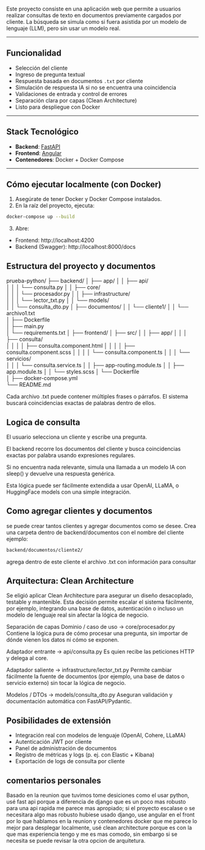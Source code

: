 Este proyecto consiste en una aplicación web que permite a usuarios realizar consultas de texto en documentos previamente cargados por cliente. La búsqueda se simula como si fuera asistida por un modelo de lenguaje (LLM), pero sin usar un modelo real.

---

## Funcionalidad

- Selección del cliente
- Ingreso de pregunta textual
- Respuesta basada en documentos `.txt` por cliente
- Simulación de respuesta IA si no se encuentra una coincidencia
- Validaciones de entrada y control de errores
- Separación clara por capas (Clean Architecture)
- Listo para despliegue con Docker

---

## Stack Tecnológico

- **Backend**: [FastAPI](https://fastapi.tiangolo.com/)
- **Frontend**: [Angular](https://angular.io/)
- **Contenedores**: Docker + Docker Compose

---

## Cómo ejecutar localmente (con Docker)

1. Asegúrate de tener Docker y Docker Compose instalados.
2. En la raíz del proyecto, ejecuta:

```bash
docker-compose up --build
```

3. Abre:

- Frontend: http://localhost:4200
- Backend (Swagger): http://localhost:8000/docs

## Estructura del proyecto y documentos

prueba-python/
├── backend/
│ ├── app/
│ │ ├── api/  
│ │ │ └── consulta.py
│ │ ├── core/  
│ │ │ └── procesador.py
│ │ ├── infrastructure/  
│ │ │ └── lector_txt.py
│ │ └── models/  
│ │ └── consulta_dto.py
│ ├── documentos/
│ │ └── cliente1/
│ │ └── archivo1.txt  
│ ├── Dockerfile  
│ ├── main.py  
│ └── requirements.txt
│
├── frontend/
│ ├── src/
│ │ ├── app/
│ │ │ ├── consulta/  
│ │ │ │ ├── consulta.component.html
│ │ │ │ ├── consulta.component.scss
│ │ │ │ └── consulta.component.ts
│ │ │ └── servicios/  
│ │ │ └── consulta.service.ts
│ │ ├── app-routing.module.ts
│ │ ├── app.module.ts
│ │ └── styles.scss
│ └── Dockerfile  
│
├── docker-compose.yml  
└── README.md

Cada archivo .txt puede contener múltiples frases o párrafos.
El sistema buscará coincidencias exactas de palabras dentro de ellos.

## Logica de consulta

El usuario selecciona un cliente y escribe una pregunta.

El backend recorre los documentos del cliente y busca coincidencias exactas por palabra usando expresiones regulares.

Si no encuentra nada relevante, simula una llamada a un modelo IA con sleep() y devuelve una respuesta genérica.

Esta lógica puede ser fácilmente extendida a usar OpenAI, LLaMA, o HuggingFace models con una simple integración.

## Como agregar clientes y documentos

se puede crear tantos clientes y agregar documentos como se desee.
Crea una carpeta dentro de backend/documentos con el nombre del cliente
ejemplo:

```bash
backend/documentos/cliente2/
```

agrega dentro de este cliente el archivo .txt con información para consultar

## Arquitectura: Clean Architecture

Se eligió aplicar Clean Architecture para asegurar un diseño desacoplado, testable y mantenible. Esta decisión permite escalar el sistema fácilmente, por ejemplo, integrando una base de datos, autenticación o incluso un modelo de lenguaje real sin afectar la lógica de negocio.

Separación de capas
Dominio / caso de uso → core/procesador.py
Contiene la lógica pura de cómo procesar una pregunta, sin importar de dónde vienen los datos ni cómo se exponen.

Adaptador entrante → api/consulta.py
Es quien recibe las peticiones HTTP y delega al core.

Adaptador saliente → infrastructure/lector_txt.py
Permite cambiar fácilmente la fuente de documentos (por ejemplo, una base de datos o servicio externo) sin tocar la lógica de negocio.

Modelos / DTOs → models/consulta_dto.py
Aseguran validación y documentación automática con FastAPI/Pydantic.

## Posibilidades de extensión

- Integración real con modelos de lenguaje (OpenAI, Cohere, LLaMA)
- Autenticación JWT por cliente
- Panel de administración de documentos
- Registro de métricas y logs (p. ej. con Elastic + Kibana)
- Exportación de logs de consulta por cliente

## comentarios personales

Basado en la reunion que tuvimos tome desiciones como el usar python, usé fast api porque a diferencia de django que es un poco mas robusto para una api rapida me parece mas apropiado; si el proyecto escalase o se necesitara algo mas robusto hubiese usado django, use angular en el front por lo que hablamos en la reunion y contenedores docker que me parece lo mejor para desplegar localmente, usé clean architecture porque es con la que mas experiencia tengo y me es mas comodo, sin embargo si se necesita se puede revisar la otra opcion de arquitetura.

